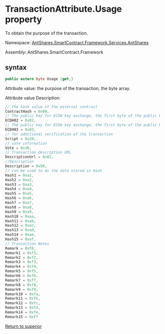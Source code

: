 # TransactionAttribute.Usage property

To obtain the purpose of the transaction.

Namespace: [AntShares.SmartContract.Framework.Services.AntShares](../../AntShares.md)

Assembly: AntShares.SmartContract.Framework

## syntax

```c#
public extern byte Usage {get;}
```

Attribute value: the purpose of the transaction, the byte array.

Attribute value Description:

```c#
// The hash value of the external contract
ContractHash = 0x00,
// The public key for ECDH key exchange, the first byte of the public key is 0x02
ECDH02 = 0x02,
// The public key for ECDH key exchange, the first byte of the public key is 0x03
ECDH03 = 0x03,
// for additional verification of the transaction
Script = 0x20,
// vote information
Vote = 0x30,
// Transaction description URL
DescriptionUrl = 0x81,
//Description
Description = 0x90,
// can be used to do the data stored in Hash
Hash1 = 0xa1,
Hash2 = 0xa2,
Hash3 = 0xa3,
Hash4 = 0xa4,
Hash5 = 0xa5,
Hash6 = 0xa6,
Hash7 = 0xa7,
Hash8 = 0xa8,
Hash9 = 0xa9,
Hash10 = 0xaa,
Hash11 = 0xab,
Hash12 = 0xac,
Hash13 = 0xad,
Hash14 = 0xae,
Hash15 = 0xaf,
// Transaction Notes
Remark = 0xf0,
Remark1 = 0xf1,
Remark2 = 0xf2,
Remark3 = 0xf3,
Remark4 = 0xf4,
Remark5 = 0xf5,
Remark6 = 0xf6,
Remark7 = 0xf7,
Remark8 = 0xf8,
Remark9 = 0xf9,
Remark10 = 0xfa,
Remark11 = 0xfb,
Remark12 = 0xfc,
Remark13 = 0xfd,
Remark14 = 0xfe,
Remark15 = 0xff
```



[Return to superior](../TransactionAttribute.md)
